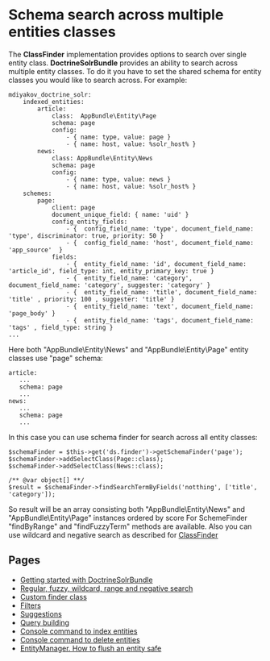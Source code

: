 # Schema search across multiple entities classes

The **ClassFinder** implementation provides options to search over single entity class. **DoctrineSolrBundle** provides an ability to search across multiple entity classes. To do it you have to set the shared schema for entity classes you would like to search across.
For example:
```
mdiyakov_doctrine_solr:
    indexed_entities:
        article:
            class:  AppBundle\Entity\Page
            schema: page
            config:
                - { name: type, value: page }
                - { name: host, value: %solr_host% }
        news:
            class: AppBundle\Entity\News
            schema: page
            config:
                - { name: type, value: news }
                - { name: host, value: %solr_host% }
    schemes:
        page:
            client: page
            document_unique_field: { name: 'uid' }
            config_entity_fields:
                - {  config_field_name: 'type', document_field_name: 'type', discriminator: true, priority: 50 }
                - {  config_field_name: 'host', document_field_name: 'app_source'  }
            fields:
                - {  entity_field_name: 'id', document_field_name: 'article_id', field_type: int, entity_primary_key: true }
                - {  entity_field_name: 'category', document_field_name: 'category', suggester: 'category' }
                - {  entity_field_name: 'title', document_field_name: 'title' , priority: 100 , suggester: 'title' }
                - {  entity_field_name: 'text', document_field_name: 'page_body' }
                - {  entity_field_name: 'tags', document_field_name: 'tags' , field_type: string }
...
```

Here both "AppBundle\Entity\News" and "AppBundle\Entity\Page" entity classes use "page" schema:
```
article:
   ...
   schema: page
   ...
news:
   ...
   schema: page
   ...
```

In this case you can use schema finder for search across all entity classes:
```
$schemaFinder = $this->get('ds.finder')->getSchemaFinder('page');
$schemaFinder->addSelectClass(Page::class);
$schemaFinder->addSelectClass(News::class);

/** @var object[] **/
$result = $schemaFinder->findSearchTermByFields('notthing', ['title', 'category']);
```
So result will be an array consisting both "AppBundle\Entity\News" and "AppBundle\Entity\Page" instances ordered by score
For SchemeFinder "findByRange" and "findFuzzyTerm" methods are available. Also you can use wildcard and negative search as described for [ClassFinder](fuzzy_wildcard_range_negative_search.md)


## Pages
* [Getting started with DoctrineSolrBundle](getting_started.md)
* [ Regular, fuzzy, wildcard, range and negative search](fuzzy_wildcard_range_negative_search.md) 
* [ Custom finder class ](custom_finder_class.md)
* [ Filters ](filters.md)
* [Suggestions](suggestions.md)
* [Query building](query_building.md)
* [Console command to index entities](console.md)
* [Console command to delete entities ](Resources/doc/console_delete.md)
* [EntityManager. How to flush an entity safe ](Resources/doc/entity_manager.md)